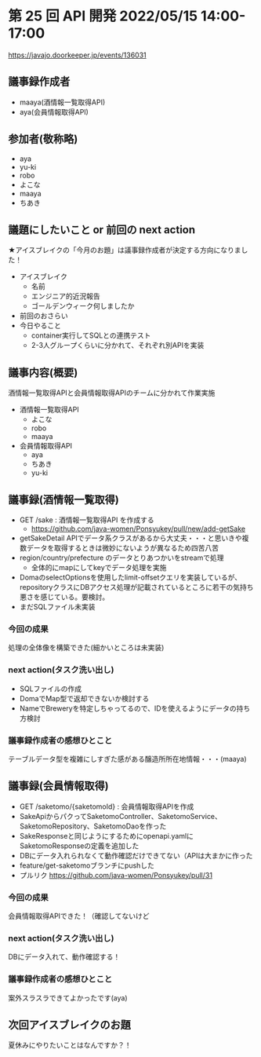 # 第 25 回 API 開発 2022/05/15 14:00-17:00

https://javajo.doorkeeper.jp/events/136031

## 議事録作成者
- maaya(酒情報一覧取得API)
- aya(会員情報取得API)

## 参加者(敬称略)
- aya
- yu-ki
- robo
- よこな
- maaya
- ちあき


## 議題にしたいこと or 前回の next action

★アイスブレイクの「今月のお題」は議事録作成者が決定する方向になりました！

- アイスブレイク
    - 名前
    - エンジニア的近況報告
    - ゴールデンウィーク何しましたか
- 前回のおさらい
- 今日やること
  - container実行してSQLとの連携テスト
  - 2-3人グループくらいに分かれて、それぞれ別APIを実装

## 議事内容(概要)

酒情報一覧取得APIと会員情報取得APIのチームに分かれて作業実施

- 酒情報一覧取得API
  - よこな
  - robo
  - maaya
- 会員情報取得API
  - aya
  - ちあき
  - yu-ki

## 議事録(酒情報一覧取得)
- GET /sake : 酒情報一覧取得API を作成する
  - https://github.com/java-women/Ponsyukey/pull/new/add-getSake
- getSakeDetail APIでデータ系クラスがあるから大丈夫・・・と思いきや複数データを取得するときは微妙にないようが異なるため四苦八苦
- region/country/prefecture のデータとりあつかいをstreamで処理
  - 全体的にmapにしてkeyでデータ処理を実施
- DomaのselectOptionsを使用したlimit-offsetクエリを実装しているが、repositoryクラスにDBアクセス処理が記載されているところに若干の気持ち悪さを感じている。要検討。
- まだSQLファイル未実装

### 今回の成果
処理の全体像を構築できた(細かいところは未実装)

### next action(タスク洗い出し)
- SQLファイルの作成
- DomaでMap型で返却できないか検討する
- NameでBreweryを特定しちゃってるので、IDを使えるようにデータの持ち方検討

### 議事録作成者の感想ひとこと
テーブルデータ型を複雑にしすぎた感がある醸造所所在地情報・・・(maaya)

## 議事録(会員情報取得)
- GET /saketomo/{saketomoId} : 会員情報取得APIを作成
- SakeApiからパクってSaketomoController、SaketomoService、SaketomoRepository、SaketomoDaoを作った
- SakeResponseと同じようにするためにopenapi.yamlにSaketomoResponseの定義を追加した
- DBにデータ入れられなくて動作確認だけできてない（APIは大まかに作った
- feature/get-saketomoブランチにpushした
- プルリク https://github.com/java-women/Ponsyukey/pull/31

### 今回の成果
会員情報取得APIできた！（確認してないけど

### next action(タスク洗い出し)
DBにデータ入れて、動作確認する！

### 議事録作成者の感想ひとこと
案外スラスラできてよかったです(aya)


## 次回アイスブレイクのお題
夏休みにやりたいことはなんですか？！
